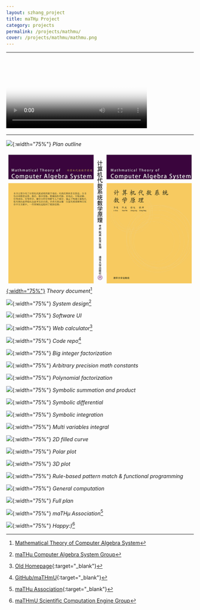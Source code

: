 ```yaml
---
layout: szhang_project
title: maTHμ Project
category: projects
permalink: /projects/mathmu/
cover: /projects/mathmu/mathmu.png
---
```


<hr/><video title="software demo" poster="demo.jpg" controls autoplay loop width="75%">
<source src="demo.mp4" type="video/mp4" loop="true" />
<source src="demo.webm" type="video/webm" loop="true" />
</video><hr/>

![](plan_outline.png){:width="75%"}
*Plan outline*

[![](/publications/mathematical-theory-of-computer-algebra-system/cover.png){:width="75%"}](/publications/mathematical-theory-of-computer-algebra-system)
*Theory document*[^1]

![](system.png){:width="75%"}
*System design*[^2]

![](ui.png){:width="75%"}
*Software UI*

![](web.png){:width="75%"}
*Web calculator*[^3]

![](repo.png){:width="75%"}
*Code repo*[^4]

![](factor_integer.png){:width="75%"}
*Big integer factorization*

![](math_constant.png){:width="75%"}
*Arbitrary precision math constants*

![](factor_polynomial.png){:width="75%"}
*Polynomial factorization*

![](sum_product.png){:width="75%"}
*Symbolic summation and product*

![](symbolic_differential.png){:width="75%"}
*Symbolic differential*

![](symbolic_integration.png){:width="75%"}
*Symbolic integration*

![](multi_integral.png){:width="75%"}
*Multi variables integral*

![](filled_curve.png){:width="75%"}
*2D filled curve*

![](polar_plot.png){:width="75%"}
*Polar plot*

![](3d_plot.png){:width="75%"}
*3D plot*

![](functional_programming.png){:width="75%"}
*Rule-based pattern match & functional programming*

![](general_computation.png){:width="75%"}
*General computation*

![](plan.png){:width="75%"}
*Full plan*

![](association.jpg){:width="75%"}
*maTHμ Association*[^5]

![](happy.jpg){:width="75%"}
*Happy:)*[^6]

[^1]: [Mathematical Theory of Computer Algebra System](/publications/mathematical-theory-of-computer-algebra-system)
[^2]: [maTHμ Computer Algebra System Group](/groups/mathmu-computer-algebra-system)
[^3]: [Old Homepage](http://mathmu.github.io/MTCAS/){:target="_blank"}
[^4]: [GitHub/maTHmU](http://github.com/maTHmU){:target="_blank"}
[^5]: [maTHμ Association](http://lab.mu){:target="_blank"}
[^6]: [maTHmU Scientific Computation Engine Group](/groups/mathmu-scientific-computation-engine)